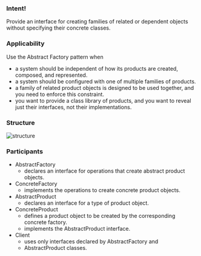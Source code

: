 ### Intent!

Provide an interface for creating families of related or dependent objects without specifying their concrete classes.

### Applicability

Use the Abstract Factory pattern when

- a system should be independent of how its products are created, composed, and represented. 
- a system should be configured with one of multiple families of products.  
- a family of related product objects is designed to be used together, and you need to enforce this constraint.  
- you want to provide a class library of products, and you want to reveal just their interfaces, not their implementations.  

### Structure

![structure](http://www.c-jump.com/CIS75/Week11/const_images/abstract_factory_structure.png)

### Participants

- AbstractFactory
  * declares an interface for operations that create abstract product objects. 
- ConcreteFactory
  * implements the operations to create concrete product objects. 
- AbstractProduct
  * declares an interface for a type of product object. 
- ConcreteProduct
  * defines a product object to be created by the corresponding concrete factory. 
  * implements the AbstractProduct interface. 
- Client
  * uses only interfaces declared by AbstractFactory and 
  * AbstractProduct classes. 